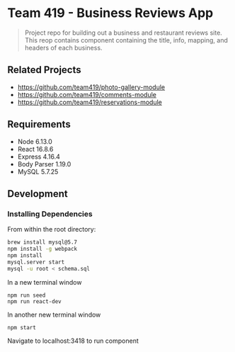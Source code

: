 # Team 419 - Business Reviews App

> Project repo for building out a business and restaurant reviews site. This reop contains component containing the title, info, mapping, and headers of each business.

## Related Projects

  - https://github.com/team419/photo-gallery-module
  - https://github.com/team419/comments-module
  - https://github.com/team419/reservations-module

## Requirements

- Node 6.13.0
- React 16.8.6
- Express 4.16.4
- Body Parser 1.19.0
- MySQL 5.7.25

## Development

### Installing Dependencies

From within the root directory:

```sh
brew install mysql@5.7
npm install -g webpack
npm install
mysql.server start
mysql -u root < schema.sql
```
In a new terminal window
```
npm run seed
npm run react-dev
```
In another new terminal window
```
npm start
```
Navigate to localhost:3418 to run component

